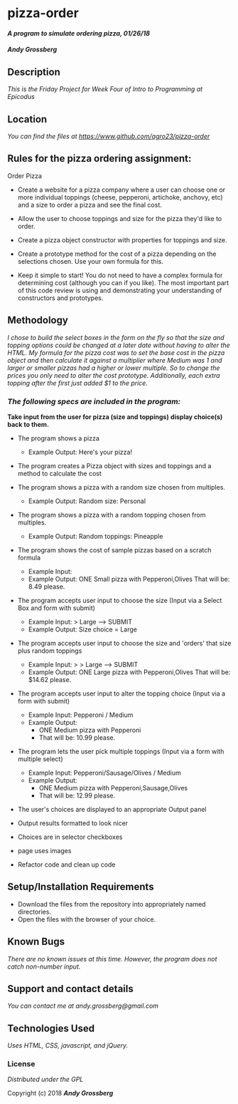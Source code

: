 # pizza-order

#### _A program to simulate ordering pizza, 01/26/18_

#### _**Andy Grossberg**_

## Description

_This is the Friday Project for Week Four of Intro to Programming at Epicodus_

## Location

_You can find the files at https://www.github.com/agro23/pizza-order_

## Rules for the pizza ordering assignment:

Order Pizza

* Create a website for a pizza company where a user can choose one or more individual toppings (cheese, pepperoni, artichoke, anchovy, etc) and a size to order a pizza and see the final cost.

* Allow the user to choose toppings and size for the pizza they'd like to order.

* Create a pizza object constructor with properties for toppings and size.

* Create a prototype method for the cost of a pizza depending on the selections chosen. Use your own formula for this.

* Keep it simple to start! You do not need to have a complex formula for determining cost (although you can if you like). The most important part of this code review is using and demonstrating your understanding of constructors and prototypes.


## Methodology

_I chose to build the select boxes in the form on the fly so that the size and topping options could be changed at a later date without having to alter the HTML._
_My formula for the pizza cost was to set the base cost in the pizza object and then calculate it against a multiplier where Medium was 1 and larger or smaller pizzas had a higher or lower multiple. So to change the prices you only need to alter the cost prototype. Additionally, each extra topping after the first just added $1 to the price._

### _The following specs are included in the program:_

**Take input from the user for pizza (size and toppings)**
**display choice(s) back to them.**

* The program shows a pizza
  - Example Output: Here's your pizza!

* The program creates a Pizza object with sizes and toppings and a method to calculate the cost

* The program shows a pizza with a random size chosen from multiples.
  - Example Output: Random size: Personal

* The program shows a pizza with a random topping chosen from multiples.
  - Example Output: Random toppings: Pineapple

* The program shows the cost of sample pizzas based on a scratch formula
  - Example Input:
  - Example Output: ONE Small pizza with Pepperoni,Olives
                    That will be: 8.49 please.

* The program accepts user input to choose the size (Input via a Select Box and form with submit)
  - Example Input: > Large --> SUBMIT
  - Example Output: Size choice = Large

* The program accepts user input to choose the size and 'orders' that size plus random toppings
  - Example Input: > > Large --> SUBMIT
  - Example Output: ONE Large pizza with Pepperoni,Olives
                    That will be: $14.62 please.

* The program accepts user input to alter the topping choice (Input via a form with submit)
  - Example Input: Pepperoni / Medium
  - Example Output:
    * ONE Medium pizza with Pepperoni
    * That will be: 10.99 please.

* The program lets the user pick multiple toppings (Input via a form with multiple select)
  - Example Input: Pepperoni/Sausage/Olives / Medium
  - Example Output:
    * ONE Medium pizza with Pepperoni,Sausage,Olives
    * That will be: 12.99 please.

* The user's choices are displayed to an appropriate Output panel

* Output results formatted to look nicer

* Choices are in selector checkboxes

* page uses images

* Refactor code and clean up code

## Setup/Installation Requirements

* Download the files from the repository into appropriately named directories.
* Open the files with the browser of your choice.

## Known Bugs

_There are no known issues at this time. However, the program does not catch non-number input._

## Support and contact details

_You can contact me at andy.grossberg@gmail.com_

## Technologies Used

_Uses HTML, CSS, javascript, and jQuery._

### License

*Distributed under the GPL*

Copyright (c) 2018 **_Andy Grossberg_**
